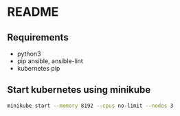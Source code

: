 # README

## Requirements

- python3
- pip ansible, ansible-lint
- kubernetes pip

## Start kubernetes using minikube

```bash
minikube start --memory 8192 --cpus no-limit --nodes 3
```
